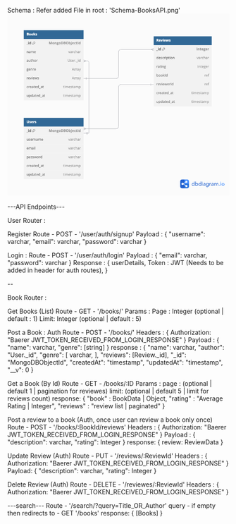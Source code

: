 Schema : Refer added File in root : 'Schema-BooksAPI.png'
<img src="./Schema-BooksAPI.png" />

---API Endpoints---

User Router : 

Register
Route - POST - '/user/auth/signup' 
Payload : {
    "username": varchar,
    "email": varchar,
    "password": varchar
}

Login : 
Route - POST - '/user/auth/login'
Payload : {
    "email": varchar,
    "password": varchar
}
Response : {
    userDetails,
    Token : JWT (Needs to be added in header for auth routes),
}


--

Book Router :

Get Books (List)
Route - GET - '/books/'
Params : 
    Page : Integer (optional | default : 1)
    Limit: Integer (optional | default : 5)


Post a Book : Auth
Route - POST - '/books/'
Headers : {
    Authorization: "Baerer JWT_TOKEN_RECEIVED_FROM_LOGIN_RESPONSE"
}
Payload : {
    "name": varchar,
    "genre": [string]
}
response : {
    "name": varchar,
    "author": "User._id",
    "genre": [
        varchar,
    ],
    "reviews": [Review._id],
    "_id": "MongoDBObjectId",
    "createdAt": "timestamp",
    "updatedAt": "timestamp",
    "__v": 0
}

Get a Book (By Id)
Route - GET - /books/:ID
Params : 
    page : (optional | default 1 | pagination for reviewes) 
    limit: (optional | default 5 | limit for reviews count)
response: {
    "book" : BookData | Object,
    "rating" : "Average Rating | Integer",
    "reviews" : "review list | paginated"
}

Post a review to a book (Auth, once user can review a book only once)
Route - POST - '/books/:BookId/reviews'
Headers : {
    Authorization: "Baerer JWT_TOKEN_RECEIVED_FROM_LOGIN_RESPONSE"
}
Payload : {
    "description": varchar,
    "rating": Integer
}
response: {
    review: ReviewData
}

Update Review (Auth)
Route - PUT - '/reviews/:ReviewId'
Headers : {
    Authorization: "Baerer JWT_TOKEN_RECEIVED_FROM_LOGIN_RESPONSE"
}
Payload: {
    "description": varchar,
    "rating": Integer
}

Delete Review (Auth)
Route - DELETE - '/reviewes/:ReviewId'
Headers : {
    Authorization: "Baerer JWT_TOKEN_RECEIVED_FROM_LOGIN_RESPONSE"
}

---search---
Route - '/search/?query=Title_OR_Author'
query - if empty then redirects to - GET '/books'
response: {
    [Books]
}